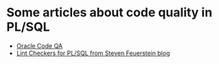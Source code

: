 # Some articles about code quality in PL/SQL

- [Oracle Code QA](http://blog.code-cop.org/2016/06/oracle-code-qa.html)
- [Lint Checkers for PL/SQL from Steven Feuerstein blog](http://stevenfeuersteinonplsql.blogspot.com/2015/04/lint-checkers-for-plsql.html)
